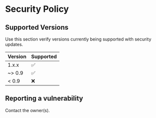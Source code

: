 # Security Policy

## Supported Versions

Use this section verify versions currently being supported with security updates.

| Version | Supported          |
| ------- | ------------------ |
| 1.x.x   | :white_check_mark: |
| ~> 0.9  | :white_check_mark: |
| < 0.9   | :x:                |

## Reporting a vulnerability
Contact the owner(s).
